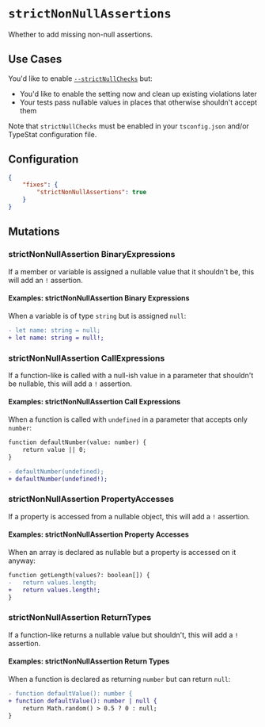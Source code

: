 # `strictNonNullAssertions`

Whether to add missing non-null assertions.

## Use Cases

You'd like to enable [`--strictNullChecks`](https://basarat.gitbooks.io/typescript/docs/options/strictNullChecks.html) but:

* You'd like to enable the setting now and clean up existing violations later
* Your tests pass nullable values in places that otherwise shouldn't accept them

Note that `strictNullChecks` must be enabled in your `tsconfig.json` and/or TypeStat configuration file.

## Configuration

```json
{
    "fixes": {
        "strictNonNullAssertions": true
    }
}
```

## Mutations

### strictNonNullAssertion BinaryExpressions

If a member or variable is assigned a nullable value that it shouldn't be, this will add an `!` assertion.

#### Examples: strictNonNullAssertion Binary Expressions

When a variable is of type `string` but is assigned `null`:

```diff
- let name: string = null;
+ let name: string = null!;
```

### strictNonNullAssertion CallExpressions

If a function-like is called with a null-ish value in a parameter that shouldn't be nullable, this will add a `!` assertion.

#### Examples: strictNonNullAssertion Call Expressions

When a function is called with `undefined` in a parameter that accepts only `number`:

```diff
function defaultNumber(value: number) {
    return value || 0;
}

- defaultNumber(undefined);
+ defaultNumber(undefined!);
```

### strictNonNullAssertion PropertyAccesses

If a property is accessed from a nullable object, this will add a `!` assertion.

#### Examples: strictNonNullAssertion Property Accesses

When an array is declared as nullable but a property is accessed on it anyway:

```diff
function getLength(values?: boolean[]) {
-   return values.length;
+   return values.length!;
}
```

### strictNonNullAssertion ReturnTypes

If a function-like returns a nullable value but shouldn't, this will add a `!` assertion.

#### Examples: strictNonNullAssertion Return Types

When a function is declared as returning `number` but can return `null`:

```diff
- function defaultValue(): number {
+ function defaultValue(): number | null {
    return Math.random() > 0.5 ? 0 : null;
}
```
